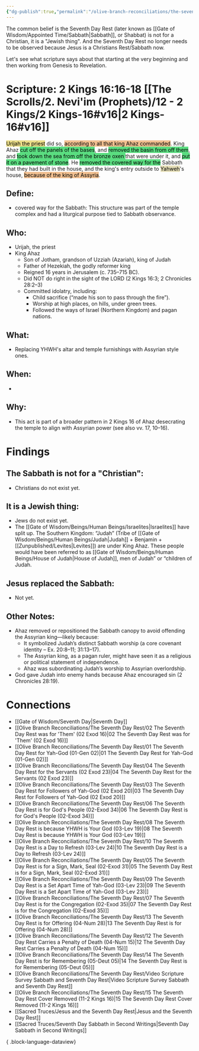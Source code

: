 ```yaml
---
{"dg-publish":true,"permalink":"/olive-branch-reconciliations/the-seventh-day-rest/15-the-seventh-day-rest-cover-removed-11-2-kings-16/","tags":["#OliveBranch","#Sabbath","SeventhDayRest","S"]}
---
```


The common belief is the Seventh Day Rest (later known as [[Gate of Wisdom/Appointed Time/Sabbath\|Sabbath]], or Shabbat) is not for a Christian, it is a "Jewish thing". And the Seventh Day Rest no longer needs to be observed because Jesus is a Christians Rest/Sabbath now. 

Let's see what scripture says about that starting at the very beginning and then working from Genesis to Revelation. 
# Scripture: 2 Kings 16:16-18 [[The Scrolls/2. Nevi'im (Prophets)/12 - 2 Kings/2 Kings-16#v16\|2 Kings-16#v16]]

<mark style="background: #E0CC4BA6;">Urijah the priest</mark> did so, <mark style="background: #EB9E57A6;">according to all that king Ahaz commanded</mark>. King Ahaz <mark style="background: #04CD3EA6;">cut off the panels of the bases</mark>, and <mark style="background: #04CD3EA6;">removed the basin from off them</mark>, and <mark style="background: #04CD3EA6;">took down the sea from off the bronze oxen </mark>that were under it, and <mark style="background: #04CD3EA6;">put it on a pavement of stone</mark>. He <mark style="background: #04CD3EA6;">removed the covered way for the</mark> Sabbath that they had built in the house, and the king's entry outside to <mark style="background: #D7CD91A6;">Yahweh</mark>'s house, <mark style="background: #EB9E57A6;">because of the king of Assyria</mark>. 

## **Define**: 
- covered way for the Sabbath: This structure was part of the temple complex and had a liturgical purpose tied to Sabbath observance.
## **Who**:
- Urijah, the priest
- King Ahaz
	- Son of Jotham, grandson of Uzziah (Azariah), king of Judah
	- Father of Hezekiah, the godly reformer king
	- Reigned 16 years in Jerusalem (c. 735–715 BC).
	- Did NOT do right in the sight of the LORD (2 Kings 16:3; 2 Chronicles 28:2–3)
	- Committed idolatry, including:
	    - Child sacrifice (“made his son to pass through the fire”).
	    - Worship at high places, on hills, under green trees.
	    - Followed the ways of Israel (Northern Kingdom) and pagan nations.

## **What**: 
- Replacing YHWH's altar and temple furnishings with Assyrian style ones. 
## **When**:
- 

## **Why**: 
- This act is part of a broader pattern in 2 Kings 16 of Ahaz desecrating the temple to align with Assyrian power (see also vv. 17, 10–16).

# Findings

## The Sabbath is not for a "Christian":
- Christians do not exist yet.
## It is a Jewish thing: 
- Jews do not exist yet.
- The [[Gate of Wisdom/Beings/Human Beings/Israelites\|Israelites]] have split up. The Southern Kingdom: “Judah” (Tribe of [[Gate of Wisdom/Beings/Human Beings/Judah\|Judah]] + Benjamin + [[Zunpublished/Levites\|Levites]])  are under King Ahaz. These people would have been referred to as [[Gate of Wisdom/Beings/Human Beings/House of Judah\|House of Judah]], men of Judah” or “children of Judah.

## Jesus replaced the Sabbath:
- Not yet.

## Other Notes:
- Ahaz removed or repositioned the Sabbath canopy to avoid offending the Assyrian king—likely because:
	- It symbolized Judah’s distinct Sabbath worship (a core covenant identity – Ex. 20:8–11; 31:13–17).
	- The Assyrian king, as a pagan ruler, might have seen it as a religious or political statement of independence.
	- Ahaz was subordinating Judah’s worship to Assyrian overlordship.
-  God gave Judah into enemy hands because Ahaz encouraged sin (2 Chronicles 28:19).

# Connections


- [[Gate of Wisdom/Seventh Day\|Seventh Day]]
- [[Olive Branch Reconciliations/The Seventh Day Rest/02 The Seventh Day Rest was for 'Them' (02 Exod 16)\|02 The Seventh Day Rest was for 'Them' (02 Exod 16)]]
- [[Olive Branch Reconciliations/The Seventh Day Rest/01 The Seventh Day Rest for Yah-God (01-Gen 02)\|01 The Seventh Day Rest for Yah-God (01-Gen 02)]]
- [[Olive Branch Reconciliations/The Seventh Day Rest/04 The Seventh Day Rest for the Servants (02 Exod 23)\|04 The Seventh Day Rest for the Servants (02 Exod 23)]]
- [[Olive Branch Reconciliations/The Seventh Day Rest/03 The Seventh Day Rest for Followers of Yah-God (02 Exod 20)\|03 The Seventh Day Rest for Followers of Yah-God (02 Exod 20)]]
- [[Olive Branch Reconciliations/The Seventh Day Rest/06 The Seventh Day Rest is for God's People (02-Exod 34)\|06 The Seventh Day Rest is for God's People (02-Exod 34)]]
- [[Olive Branch Reconciliations/The Seventh Day Rest/08 The Seventh Day Rest is because YHWH is Your God (03-Lev 19)\|08 The Seventh Day Rest is because YHWH is Your God (03-Lev 19)]]
- [[Olive Branch Reconciliations/The Seventh Day Rest/10 The Seventh Day Rest is a Day to Refresh (03-Lev 24)\|10 The Seventh Day Rest is a Day to Refresh (03-Lev 24)]]
- [[Olive Branch Reconciliations/The Seventh Day Rest/05 The Seventh Day Rest is for a Sign, Mark, Seal (02-Exod 31)\|05 The Seventh Day Rest is for a Sign, Mark, Seal (02-Exod 31)]]
- [[Olive Branch Reconciliations/The Seventh Day Rest/09 The Seventh Day Rest is a Set Apart Time of Yah-God (03-Lev 23)\|09 The Seventh Day Rest is a Set Apart Time of Yah-God (03-Lev 23)]]
- [[Olive Branch Reconciliations/The Seventh Day Rest/07 The Seventh Day Rest is for the Congregation (02-Exod 35)\|07 The Seventh Day Rest is for the Congregation (02-Exod 35)]]
- [[Olive Branch Reconciliations/The Seventh Day Rest/13 The Seventh Day Rest is for Offering (04-Num 28)\|13 The Seventh Day Rest is for Offering (04-Num 28)]]
- [[Olive Branch Reconciliations/The Seventh Day Rest/12 The Seventh Day Rest Carries a Penalty of Death (04-Num 15)\|12 The Seventh Day Rest Carries a Penalty of Death (04-Num 15)]]
- [[Olive Branch Reconciliations/The Seventh Day Rest/14 The Seventh Day Rest is for Remembering (05-Deut 05)\|14 The Seventh Day Rest is for Remembering (05-Deut 05)]]
- [[Olive Branch Reconciliations/The Seventh Day Rest/Video Scripture Survey Sabbath and Seventh Day Rest\|Video Scripture Survey Sabbath and Seventh Day Rest]]
- [[Olive Branch Reconciliations/The Seventh Day Rest/15 The Seventh Day Rest Cover Removed (11-2 Kings 16)\|15 The Seventh Day Rest Cover Removed (11-2 Kings 16)]]
- [[Sacred Truces/Jesus and the Seventh Day Rest\|Jesus and the Seventh Day Rest]]
- [[Sacred Truces/Seventh Day Sabbath in Second Writings\|Seventh Day Sabbath in Second Writings]]

{ .block-language-dataview}

